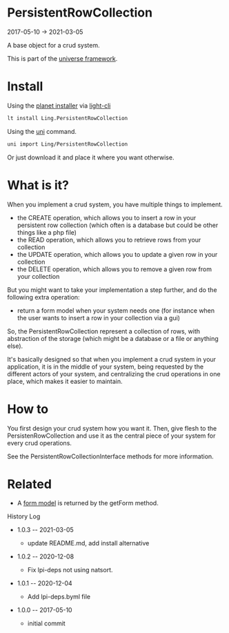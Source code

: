 PersistentRowCollection
============================
2017-05-10 -> 2021-03-05



A base object for a crud system.


This is part of the [universe framework](https://github.com/karayabin/universe-snapshot).


Install
==========
Using the [planet installer](https://github.com/lingtalfi/Light_PlanetInstaller) via [light-cli](https://github.com/lingtalfi/Light_Cli)
```bash
lt install Ling.PersistentRowCollection
```

Using the [uni](https://github.com/lingtalfi/universe-naive-importer) command.
```bash
uni import Ling/PersistentRowCollection
```

Or just download it and place it where you want otherwise.



What is it?
==============

When you implement a crud system, you have multiple things to implement.


- the CREATE operation, which allows you to insert a row in your persistent row collection (which often is a database but
        could be other things like a php file)
- the READ operation, which allows you to retrieve rows from your collection
- the UPDATE operation, which allows you to update a given row in your collection
- the DELETE operation, which allows you to remove a given row from your collection


But you might want to take your implementation a step further, and do the following extra operation:

- return a form model when your system needs one (for instance when the user wants to insert a row in your collection via a gui) 


So, the PersistentRowCollection represent a collection of rows, with abstraction of the storage (which might be a database or a file or anything else).
        
It's basically designed so that when you implement a crud system in your application, it is in the middle of your system,
being requested by the different actors of your system, and centralizing the crud operations in one place, which makes it easier
to maintain.



How to
=========

You first design your crud system how you want it.
Then, give flesh to the PersistenRowCollection and use it as the central piece of your system for every crud operations.

See the PersistentRowCollectionInterface methods for more information.






Related
===========

- A [form model](https://github.com/lingtalfi/FormModel) is returned by the getForm method.



History Log

- 1.0.3 -- 2021-03-05

    - update README.md, add install alternative

- 1.0.2 -- 2020-12-08

    - Fix lpi-deps not using natsort.

- 1.0.1 -- 2020-12-04

    - Add lpi-deps.byml file

- 1.0.0 -- 2017-05-10

    - initial commit